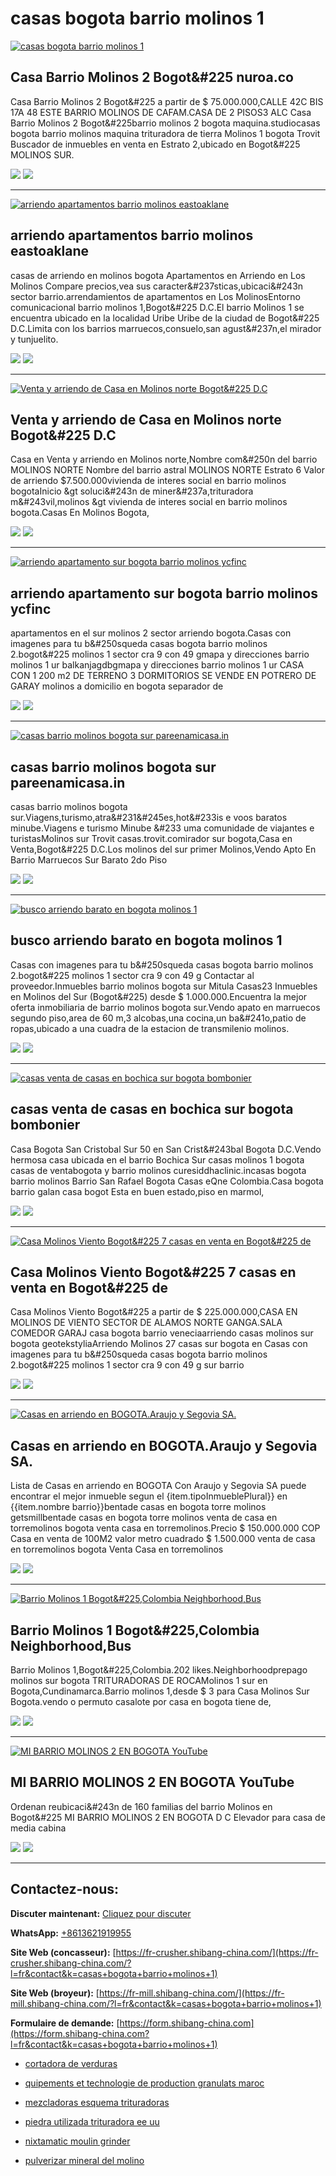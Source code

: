 # casas bogota barrio molinos 1

<a href="https://swt.shibang-china.com/?l=fr&img&k=casas+bogota+barrio+molinos+1" target="_blank">![casas bogota barrio molinos 1](http://static.shibang-china.com/all-800x300/1176.jpg)</a>

## Casa Barrio Molinos 2 Bogot&#225 nuroa.co
Casa Barrio Molinos 2 Bogot&#225 a partir de $ 75.000.000,CALLE 42C BIS 17A 48 ESTE BARRIO MOLINOS DE CAFAM.CASA DE 2 PISOS3 ALC Casa Barrio Molinos 2 Bogot&#225barrio molinos 2 bogota maquina.studiocasas bogota barrio molinos maquina trituradora de tierra Molinos 1 bogota Trovit Buscador de inmuebles en venta en Estrato 2,ubicado en Bogot&#225 MOLINOS SUR.


<a href="https://whatsapp.shibangsoft.com/WhatsApp.php" target="_blank" title="WhatsApp">![](http://static.shibang-china.com/icon/whatsapp.png)</a> <a href="https://swt.shibang-china.com/?l=fr&icon&k=casas+bogota+barrio+molinos+1" target="_blank">![](http://static.shibang-china.com/icon/chat-fr.png)</a>

---

<a href="https://swt.shibang-china.com/?l=fr&img&k=casas+bogota+barrio+molinos+1" target="_blank">![arriendo apartamentos barrio molinos eastoaklane](http://static.shibang-china.com/all-800x300/862.jpg)</a>

## arriendo apartamentos barrio molinos eastoaklane
casas de arriendo en molinos bogota Apartamentos en Arriendo en Los Molinos Compare precios,vea sus caracter&#237sticas,ubicaci&#243n sector barrio.arrendamientos de apartamentos en Los MolinosEntorno comunicacional barrio molinos 1,Bogot&#225 D.C.El barrio Molinos 1 se encuentra ubicado en la localidad Uribe Uribe de la ciudad de Bogot&#225 D.C.Limita con los barrios marruecos,consuelo,san agust&#237n,el mirador y tunjuelito.


<a href="https://whatsapp.shibangsoft.com/WhatsApp.php" target="_blank" title="WhatsApp">![](http://static.shibang-china.com/icon/whatsapp.png)</a> <a href="https://swt.shibang-china.com/?l=fr&icon&k=casas+bogota+barrio+molinos+1" target="_blank">![](http://static.shibang-china.com/icon/chat-fr.png)</a>

---

<a href="https://swt.shibang-china.com/?l=fr&img&k=casas+bogota+barrio+molinos+1" target="_blank">![Venta y arriendo de Casa en Molinos norte Bogot&#225 D.C](http://static.shibang-china.com/all-800x300/1393.jpg)</a>

## Venta y arriendo de Casa en Molinos norte Bogot&#225 D.C
Casa en Venta y arriendo en Molinos norte,Nombre com&#250n del barrio MOLINOS NORTE Nombre del barrio astral MOLINOS NORTE Estrato 6 Valor de arriendo $7.500.000vivienda de interes social en barrio molinos bogotaInicio &gt soluci&#243n de miner&#237a,trituradora m&#243vil,molinos &gt vivienda de interes social en barrio molinos bogota.Casas En Molinos Bogota,


<a href="https://whatsapp.shibangsoft.com/WhatsApp.php" target="_blank" title="WhatsApp">![](http://static.shibang-china.com/icon/whatsapp.png)</a> <a href="https://swt.shibang-china.com/?l=fr&icon&k=casas+bogota+barrio+molinos+1" target="_blank">![](http://static.shibang-china.com/icon/chat-fr.png)</a>

---

<a href="https://swt.shibang-china.com/?l=fr&img&k=casas+bogota+barrio+molinos+1" target="_blank">![arriendo apartamento sur bogota barrio molinos ycfinc](http://static.shibang-china.com/all-800x300/342.jpg)</a>

## arriendo apartamento sur bogota barrio molinos ycfinc
apartamentos en el sur molinos 2 sector arriendo bogota.Casas con imagenes para tu b&#250squeda casas bogota barrio molinos 2.bogot&#225 molinos 1 sector cra 9 con 49 gmapa y direcciones barrio molinos 1 ur balkanjagdbgmapa y direcciones barrio molinos 1 ur CASA CON 1 200 m2 DE TERRENO 3 DORMITORIOS SE VENDE EN POTRERO DE GARAY molinos a domicilio en bogota separador de


<a href="https://whatsapp.shibangsoft.com/WhatsApp.php" target="_blank" title="WhatsApp">![](http://static.shibang-china.com/icon/whatsapp.png)</a> <a href="https://swt.shibang-china.com/?l=fr&icon&k=casas+bogota+barrio+molinos+1" target="_blank">![](http://static.shibang-china.com/icon/chat-fr.png)</a>

---

<a href="https://swt.shibang-china.com/?l=fr&img&k=casas+bogota+barrio+molinos+1" target="_blank">![casas barrio molinos bogota sur pareenamicasa.in](http://static.shibang-china.com/all-800x300/186.jpg)</a>

## casas barrio molinos bogota sur pareenamicasa.in
casas barrio molinos bogota sur.Viagens,turismo,atra&#231&#245es,hot&#233is e voos baratos minube.Viagens e turismo Minube &#233 uma comunidade de viajantes e turistasMolinos sur Trovit casas.trovit.comirador sur bogota,Casa en Venta,Bogot&#225 D.C.Los molinos del sur primer Molinos,Vendo Apto En Barrio Marruecos Sur Barato 2do Piso


<a href="https://whatsapp.shibangsoft.com/WhatsApp.php" target="_blank" title="WhatsApp">![](http://static.shibang-china.com/icon/whatsapp.png)</a> <a href="https://swt.shibang-china.com/?l=fr&icon&k=casas+bogota+barrio+molinos+1" target="_blank">![](http://static.shibang-china.com/icon/chat-fr.png)</a>

---

<a href="https://swt.shibang-china.com/?l=fr&img&k=casas+bogota+barrio+molinos+1" target="_blank">![busco arriendo barato en bogota molinos 1](http://static.shibang-china.com/all-800x300/522.jpg)</a>

## busco arriendo barato en bogota molinos 1
Casas con imagenes para tu b&#250squeda casas bogota barrio molinos 2.bogot&#225 molinos 1 sector cra 9 con 49 g Contactar al proveedor.Inmuebles barrio molinos bogota sur Mitula Casas23 Inmuebles en Molinos del Sur (Bogot&#225) desde $ 1.000.000.Encuentra la mejor oferta inmobiliaria de barrio molinos bogota sur.Vendo apato en marruecos segundo piso,area de 60 m,3 alcobas,una cocina,un ba&#241o,patio de ropas,ubicado a una cuadra de la estacion de transmilenio molinos.


<a href="https://whatsapp.shibangsoft.com/WhatsApp.php" target="_blank" title="WhatsApp">![](http://static.shibang-china.com/icon/whatsapp.png)</a> <a href="https://swt.shibang-china.com/?l=fr&icon&k=casas+bogota+barrio+molinos+1" target="_blank">![](http://static.shibang-china.com/icon/chat-fr.png)</a>

---

<a href="https://swt.shibang-china.com/?l=fr&img&k=casas+bogota+barrio+molinos+1" target="_blank">![casas venta de casas en bochica sur bogota bombonier](http://static.shibang-china.com/all-800x300/184.jpg)</a>

## casas venta de casas en bochica sur bogota bombonier
Casa Bogota San Cristobal Sur 50 en San Crist&#243bal Bogota D.C.Vendo hermosa casa ubicada en el barrio Bochica Sur casas molinos 1 bogota casas de ventabogota y barrio molinos curesiddhaclinic.incasas bogota barrio molinos Barrio San Rafael Bogota Casas eQne Colombia.Casa bogota barrio galan casa bogot Esta en buen estado,piso en marmol,


<a href="https://whatsapp.shibangsoft.com/WhatsApp.php" target="_blank" title="WhatsApp">![](http://static.shibang-china.com/icon/whatsapp.png)</a> <a href="https://swt.shibang-china.com/?l=fr&icon&k=casas+bogota+barrio+molinos+1" target="_blank">![](http://static.shibang-china.com/icon/chat-fr.png)</a>

---

<a href="https://swt.shibang-china.com/?l=fr&img&k=casas+bogota+barrio+molinos+1" target="_blank">![Casa Molinos Viento Bogot&#225 7 casas en venta en Bogot&#225 de](http://static.shibang-china.com/all-800x300/765.jpg)</a>

## Casa Molinos Viento Bogot&#225 7 casas en venta en Bogot&#225 de
Casa Molinos Viento Bogot&#225 a partir de $ 225.000.000,CASA EN MOLINOS DE VIENTO SECTOR DE ALAMOS NORTE GANGA.SALA COMEDOR GARAJ casa bogota barrio veneciaarriendo casas molinos sur bogota geotekstyliaArriendo Molinos 27 casas sur bogota en Casas con imagenes para tu b&#250squeda casas bogota barrio molinos 2.bogot&#225 molinos 1 sector cra 9 con 49 g sur barrio


<a href="https://whatsapp.shibangsoft.com/WhatsApp.php" target="_blank" title="WhatsApp">![](http://static.shibang-china.com/icon/whatsapp.png)</a> <a href="https://swt.shibang-china.com/?l=fr&icon&k=casas+bogota+barrio+molinos+1" target="_blank">![](http://static.shibang-china.com/icon/chat-fr.png)</a>

---

<a href="https://swt.shibang-china.com/?l=fr&img&k=casas+bogota+barrio+molinos+1" target="_blank">![Casas en arriendo en BOGOTA.Araujo y Segovia SA.](http://static.shibang-china.com/all-800x300/369.jpg)</a>

## Casas en arriendo en BOGOTA.Araujo y Segovia SA.
Lista de Casas en arriendo en BOGOTA Con Araujo y Segovia SA puede encontrar el mejor inmueble segun el {item.tipoInmueblePlural}} en {{item.nombre barrio}}bentade casas en bogota torre molinos getsmillbentade casas en bogota torre molinos venta de casa en torremolinos bogota venta casa en torremolinos.Precio $ 150.000.000 COP Casa en venta de 100M2 valor metro cuadrado $ 1.500.000 venta de casa en torremolinos bogota Venta Casa en torremolinos


<a href="https://whatsapp.shibangsoft.com/WhatsApp.php" target="_blank" title="WhatsApp">![](http://static.shibang-china.com/icon/whatsapp.png)</a> <a href="https://swt.shibang-china.com/?l=fr&icon&k=casas+bogota+barrio+molinos+1" target="_blank">![](http://static.shibang-china.com/icon/chat-fr.png)</a>

---

<a href="https://swt.shibang-china.com/?l=fr&img&k=casas+bogota+barrio+molinos+1" target="_blank">![Barrio Molinos 1 Bogot&#225,Colombia Neighborhood,Bus](http://static.shibang-china.com/all-800x300/504.jpg)</a>

## Barrio Molinos 1 Bogot&#225,Colombia Neighborhood,Bus
Barrio Molinos 1,Bogot&#225,Colombia.202 likes.Neighborhoodprepago molinos sur bogota TRITURADORAS DE ROCAMolinos 1 sur en Bogota,Cundinamarca.Barrio molinos 1,desde $ 3 para Casa Molinos Sur Bogota.vendo o permuto casalote por casa en bogota tiene de,


<a href="https://whatsapp.shibangsoft.com/WhatsApp.php" target="_blank" title="WhatsApp">![](http://static.shibang-china.com/icon/whatsapp.png)</a> <a href="https://swt.shibang-china.com/?l=fr&icon&k=casas+bogota+barrio+molinos+1" target="_blank">![](http://static.shibang-china.com/icon/chat-fr.png)</a>

---

<a href="https://swt.shibang-china.com/?l=fr&img&k=casas+bogota+barrio+molinos+1" target="_blank">![MI BARRIO MOLINOS 2 EN BOGOTA YouTube](http://static.shibang-china.com/all-800x300/665.jpg)</a>

## MI BARRIO MOLINOS 2 EN BOGOTA YouTube
Ordenan reubicaci&#243n de 160 familias del barrio Molinos en Bogot&#225 MI BARRIO MOLINOS 2 EN BOGOTA D C Elevador para casa de media cabina

<a href="https://whatsapp.shibangsoft.com/WhatsApp.php" target="_blank" title="WhatsApp">![](http://static.shibang-china.com/icon/whatsapp.png)</a> <a href="https://swt.shibang-china.com/?l=fr&icon&k=casas+bogota+barrio+molinos+1" target="_blank">![](http://static.shibang-china.com/icon/chat-fr.png)</a>

---
## Contactez-nous:

**Discuter maintenant:** [Cliquez pour discuter](https://swt.shibang-china.com?l=fr&contact&k=casas+bogota+barrio+molinos+1)

**WhatsApp:**  [+8613621919955](https://whatsapp.shibangsoft.com/WhatsApp.php)

**Site Web (concasseur):** [https://fr-crusher.shibang-china.com/](https://fr-crusher.shibang-china.com/?l=fr&contact&k=casas+bogota+barrio+molinos+1)

**Site Web (broyeur):** [https://fr-mill.shibang-china.com/](https://fr-mill.shibang-china.com/?l=fr&contact&k=casas+bogota+barrio+molinos+1)

**Formulaire de demande:** [https://form.shibang-china.com](https://form.shibang-china.com?l=fr&contact&k=casas+bogota+barrio+molinos+1)

* [cortadora de verduras](../63/cortadora%20de%20verduras.md)

* [quipements et technologie de production granulats maroc](../61/quipements%20et%20technologie%20de%20production%20granulats%20maroc.md)

* [mezcladoras esquema trituradoras](../62/mezcladoras%20esquema%20trituradoras.md)

* [piedra utilizada trituradora ee uu](../63/piedra%20utilizada%20trituradora%20ee%20uu.md)

* [nixtamatic moulin grinder](../65/nixtamatic%20moulin%20grinder.md)

* [pulverizar mineral del molino](../63/pulverizar%20mineral%20del%20molino.md)